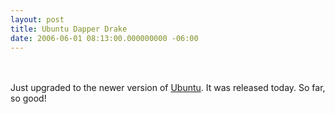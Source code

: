 ```yaml
---
layout: post
title: Ubuntu Dapper Drake
date: 2006-06-01 08:13:00.000000000 -06:00
---
```

<a onblur="try {parent.deselectBloggerImageGracefully();} catch(e) {}" href="http://photos1.blogger.com/blogger/3110/487/1600/Screenshot.png"><img style="float:left; margin:0 10px 10px 0;cursor:pointer; cursor:hand;" src="/images/old/Screenshot.png" border="0" alt="" /></a><br /><br />Just upgraded to the newer version of <a href="http://www.ubuntu.com">Ubuntu</a>.  It was released today.  So far, so good!
